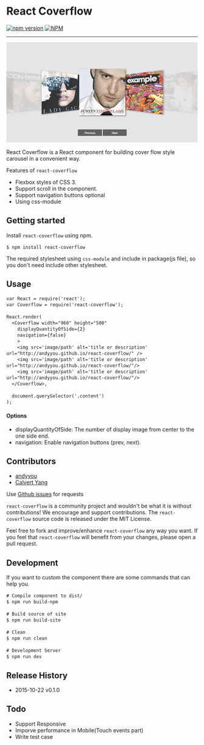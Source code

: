 React Coverflow
===
[![npm version](https://badge.fury.io/js/react-coverflow.svg)](http://badge.fury.io/js/react-coverflow)
[![NPM](https://nodei.co/npm/react-coverflow.png)](https://nodei.co/npm/react-coverflow/)

---

![](site/images/preview.png)

React Coverflow is a React component for building cover flow style carousel in a convenient way.

Features of `react-coverflow`

* Flexbox styles of CSS 3.
* Support scroll in the component.
* Support navigation buttons optional
* Using css-module

## Getting started

Install `react-coverflow` using npm.

```
$ npm install react-coverflow
```

The required stylesheet using `css-module` and include in package(js file), so you don't need include other stylesheet. 

## Usage

```
var React = require('react');
var Coverflow = require('react-coverflow');

React.render(
  <Coverflow width="960" height="500" 
    displayQuantityOfSide={2}
    navigation={false}
    >
    <img src='image/path' alt='title or description' url="http://andyyou.github.io/react-coverflow/" />
    <img src='image/path' alt='title or description' url="http://andyyou.github.io/react-coverflow/"/>
    <img src='image/path' alt='title or description' url="http://andyyou.github.io/react-coverflow/"/>
  </Coverflow>, 

  document.querySelector('.content')
);
```

#### Options

* displayQuantityOfSide: The number of display image from center to the one side end.
* navigation: Enable navigation buttons (prev, next).

## Contributors

* [andyyou](https://github.com/andyyou)
* [Calvert Yang](https://github.com/CalvertYang)

Use [Github issues](https://github.com/andyyou/react-coverflow/issues) for requests

`react-coverflow` is a community project and wouldn't be what it is without contributions! We encourage and support contributions. The `react-coverflow` source code is released under the MIT License.

Feel free to fork and improve/enhance `react-coverflow` any way you want. If you feel that `react-coverflow` will benefit from your changes, please open a pull request.

## Development

If you want to custom the component there are some commands that can help you.

```
# Compile component to dist/
$ npm run build-npm

# Build source of site
$ npm run build-site

# Clean
$ npm run clean

# Development Server
$ npm run dev
```

## Release History
* 2015-10-22 v0.1.0

## Todo

* Support Responsive
* Imporve performance in Mobile(Touch events part)
* Write test case
